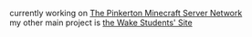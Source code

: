 

<!--
**isteiger/isteiger** is a ✨ _special_ ✨ repository because its `README.md` (this file) appears on your GitHub profile.

Here are some ideas to get you started:

- 🔭 I’m currently working on ...
- 🌱 I’m currently learning ...
- 👯 I’m looking to collaborate on ...
- 🤔 I’m looking for help with ...
- 💬 Ask me about ...
- 📫 How to reach me: ...
- 😄 Pronouns: ...
- ⚡ Fun fact: ...
-->
currently working on [The Pinkerton Minecraft Server Network](https://github.com/PinkertonMC) \
my other main project is [the Wake Students' Site](https://www.reedystudents.games)
